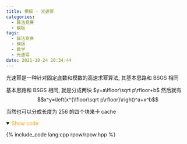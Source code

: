 ```yaml
---
title: 模板 - 光速幂
categories:
  - 算法竞赛
  - 模板
tags:
  - 算法竞赛
  - 模板
  - 数学
  - 光速幂
date: 2021-10-24 20:34:44
---
```


光速幂是一种针对固定底数和模数的高速求幂算法, 其基本思路和 BSGS 相同

<!-- more -->

基本思路和 BSGS 相同, 就是分成两块 $y=a\lfloor\sqrt p\rfloor+b$ 然后就有
$$x^y=\left(x^{\lfloor\sqrt p\rfloor}\right)^a+x^b$$

当然也可以分成长度为 256 的四个块来卡 cache

<details open>
<summary><font color='orange'>Show code</font></summary>

{% include_code lang:cpp rpow/rpow.hpp %}

</details>
